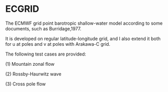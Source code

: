 # ECGRID
The ECMWF grid point barotropic shallow-water model according to some documents, such as Burridage,1977.

It is developed on regular latitude-longitude grid, and I also extend it both for u at poles and v at poles with Arakawa-C grid.

The following test cases are provided:

(1) Mountain zonal flow

(2) Rossby-Haurwitz wave

(3) Cross pole flow
